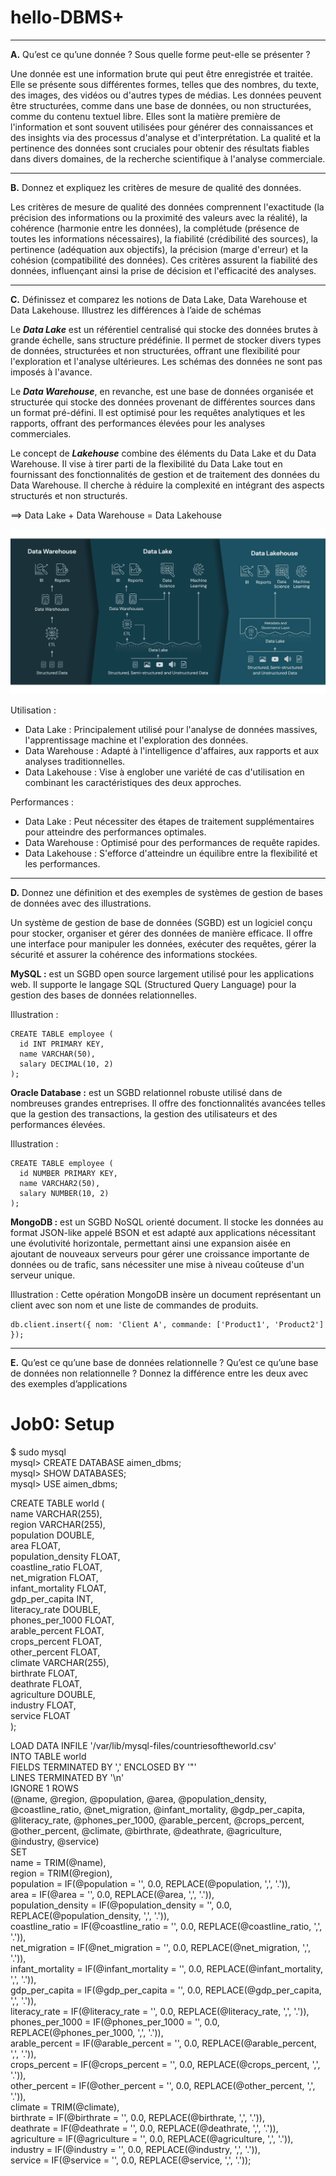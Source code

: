 # hello-DBMS+
<hr>
<b>A.</b> Qu’est ce qu’une donnée ? Sous quelle forme peut-elle se présenter ?

Une donnée est une information brute qui peut être enregistrée et traitée. Elle se présente sous différentes formes, telles que des nombres, du texte, des images, des vidéos ou d'autres types de médias. Les données peuvent être structurées, comme dans une base de données, ou non structurées, comme du contenu textuel libre. Elles sont la matière première de l'information et sont souvent utilisées pour générer des connaissances et des insights via des processus d'analyse et d'interprétation. La qualité et la pertinence des données sont cruciales pour obtenir des résultats fiables dans divers domaines, de la recherche scientifique à l'analyse commerciale.
<hr>
<b>B.</b> Donnez et expliquez les critères de mesure de qualité des données.

Les critères de mesure de qualité des données comprennent l'exactitude (la précision des informations ou la proximité des valeurs avec la réalité), la cohérence (harmonie entre les données), la complétude (présence de toutes les informations nécessaires), la fiabilité (crédibilité des sources), la pertinence (adéquation aux objectifs), la précision (marge d'erreur) et la cohésion (compatibilité des données). Ces critères assurent la fiabilité des données, influençant ainsi la prise de décision et l'efficacité des analyses.

<hr>
<b>C.</b> Définissez et comparez les notions de Data Lake, Data Warehouse et Data Lakehouse. Illustrez les différences à l’aide de schémas

Le <em><b>Data Lake</b></em> est un référentiel centralisé qui stocke des données brutes à grande échelle, sans structure prédéfinie. Il permet de stocker divers types de données, structurées et non structurées, offrant une flexibilité pour l'exploration et l'analyse ultérieures. Les schémas des données ne sont pas imposés à l'avance.

Le <em><b>Data Warehouse</b></em>, en revanche, est une base de données organisée et structurée qui stocke des données provenant de différentes sources dans un format pré-défini. Il est optimisé pour les requêtes analytiques et les rapports, offrant des performances élevées pour les analyses commerciales.

Le concept de <em><b>Lakehouse</b></em> combine des éléments du Data Lake et du Data Warehouse. Il vise à tirer parti de la flexibilité du Data Lake tout en fournissant des fonctionnalités de gestion et de traitement des données du Data Warehouse. Il cherche à réduire la complexité en intégrant des aspects structurés et non structurés.

&#x27F9; Data Lake + Data Warehouse = Data Lakehouse

![](Images/data-lakehouse.png)

Utilisation :
- Data Lake : Principalement utilisé pour l'analyse de données massives, l'apprentissage machine et l'exploration des données.
- Data Warehouse : Adapté à l'intelligence d'affaires, aux rapports et aux analyses traditionnelles.
- Data Lakehouse : Vise à englober une variété de cas d'utilisation en combinant les caractéristiques des deux approches.

Performances :
- Data Lake : Peut nécessiter des étapes de traitement supplémentaires pour atteindre des performances optimales.
- Data Warehouse : Optimisé pour des performances de requête rapides.
- Data Lakehouse : S'efforce d'atteindre un équilibre entre la flexibilité et les performances.
<hr>

<b>D.</b> Donnez une définition et des exemples de systèmes de gestion de bases de
données avec des illustrations.


Un système de gestion de base de données (SGBD) est un logiciel conçu pour stocker, 
organiser et gérer des données de manière efficace. 
Il offre une interface pour manipuler les données, exécuter des requêtes, 
gérer la sécurité et assurer la cohérence des informations stockées.

<b>MySQL :</b>
est un SGBD open source largement utilisé pour les applications web. 
Il supporte le langage SQL (Structured Query Language) pour la gestion des bases de données relationnelles.

Illustration :
````
CREATE TABLE employee (
  id INT PRIMARY KEY,
  name VARCHAR(50),
  salary DECIMAL(10, 2)
);
````

<b>Oracle Database :</b>
est un SGBD relationnel robuste utilisé dans de nombreuses grandes entreprises. 
Il offre des fonctionnalités avancées telles que la gestion des transactions, la gestion des utilisateurs et des performances élevées.

Illustration :
````
CREATE TABLE employee (
  id NUMBER PRIMARY KEY,
  name VARCHAR2(50),
  salary NUMBER(10, 2)
);
````

<b>MongoDB :</b>
est un SGBD NoSQL orienté document. Il stocke les données au format JSON-like appelé BSON et est adapté aux applications nécessitant une évolutivité horizontale, permettant ainsi une expansion aisée en ajoutant de nouveaux serveurs 
pour gérer une croissance importante de données ou de trafic, sans nécessiter une mise à niveau coûteuse d'un serveur unique.

Illustration :
Cette opération MongoDB insère un document représentant un client avec son nom et une liste de commandes de produits.
````
db.client.insert({ nom: 'Client A', commande: ['Product1', 'Product2'] });
````
<hr>

<b>E.</b> Qu’est ce qu’une base de données relationnelle ? Qu’est ce qu’une base de
données non relationnelle ? Donnez la différence entre les deux avec des exemples d’applications



# Job0: Setup 

$ sudo mysql<br>
mysql> CREATE DATABASE aimen_dbms;<br>
mysql> SHOW DATABASES;<br>
mysql> USE aimen_dbms;<br>



CREATE TABLE world (<br>
    name VARCHAR(255),<br>
    region VARCHAR(255),<br>
    population DOUBLE,<br>
    area FLOAT,<br>
    population_density FLOAT,<br> 
    coastline_ratio FLOAT,<br>
    net_migration FLOAT,<br> 
    infant_mortality FLOAT,<br> 
    gdp_per_capita INT,<br>
    literacy_rate DOUBLE,<br> 
    phones_per_1000 FLOAT,<br>
    arable_percent FLOAT,<br> 
    crops_percent FLOAT,<br>
    other_percent FLOAT,<br>
    climate VARCHAR(255),<br>
    birthrate FLOAT,<br>
    deathrate FLOAT,<br> 
    agriculture DOUBLE,<br>
    industry FLOAT,<br>
    service FLOAT<br>
);
    



LOAD DATA INFILE '/var/lib/mysql-files/countriesoftheworld.csv'<br>
INTO TABLE world<br>
FIELDS TERMINATED BY ',' ENCLOSED BY '"'<br>
LINES TERMINATED BY '\n'<br>
IGNORE 1 ROWS<br>
(@name, @region, @population, @area, @population_density, @coastline_ratio, @net_migration, @infant_mortality, @gdp_per_capita, @literacy_rate, @phones_per_1000, @arable_percent, @crops_percent, @other_percent, @climate, @birthrate, @deathrate, @agriculture, @industry, @service)<br>
SET<br>
    name = TRIM(@name),<br>
    region = TRIM(@region),<br>
    population = IF(@population = '', 0.0, REPLACE(@population, ',', '.')),<br>
    area = IF(@area = '', 0.0, REPLACE(@area, ',', '.')),<br>
    population_density = IF(@population_density = '', 0.0, REPLACE(@population_density, ',', '.')),<br>
    coastline_ratio = IF(@coastline_ratio = '', 0.0, REPLACE(@coastline_ratio, ',', '.')),<br>
    net_migration = IF(@net_migration = '', 0.0, REPLACE(@net_migration, ',', '.')),<br>
    infant_mortality = IF(@infant_mortality = '', 0.0, REPLACE(@infant_mortality, ',', '.')),<br>
    gdp_per_capita = IF(@gdp_per_capita = '', 0.0, REPLACE(@gdp_per_capita, ',', '.')),<br>
    literacy_rate = IF(@literacy_rate = '', 0.0, REPLACE(@literacy_rate, ',', '.')),<br>
    phones_per_1000 = IF(@phones_per_1000 = '', 0.0, REPLACE(@phones_per_1000, ',', '.')),<br>
    arable_percent = IF(@arable_percent = '', 0.0, REPLACE(@arable_percent, ',', '.')),<br>
    crops_percent = IF(@crops_percent = '', 0.0, REPLACE(@crops_percent, ',', '.')),<br>
    other_percent = IF(@other_percent = '', 0.0, REPLACE(@other_percent, ',', '.')),<br>
    climate = TRIM(@climate),<br>
    birthrate = IF(@birthrate = '', 0.0, REPLACE(@birthrate, ',', '.')),<br>
    deathrate = IF(@deathrate = '', 0.0, REPLACE(@deathrate, ',', '.')),<br>
    agriculture = IF(@agriculture = '', 0.0, REPLACE(@agriculture, ',', '.')),<br>
    industry = IF(@industry = '', 0.0, REPLACE(@industry, ',', '.')),<br>
    service = IF(@service = '', 0.0, REPLACE(@service, ',', '.'));























